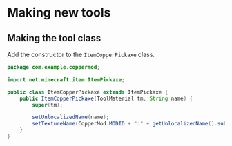 
# Making new tools

## Making the tool class

Add the constructor to the `ItemCopperPickaxe` class.

```java
package com.example.coppermod;

import net.minecraft.item.ItemPickaxe;

public class ItemCopperPickaxe extends ItemPickaxe {
    public ItemCopperPickaxe(ToolMaterial tm, String name) {
        super(tm);

        setUnlocalizedName(name);
        setTextureName(CopperMod.MODID + ":" + getUnlocalizedName().substring(5));
    }
}
```